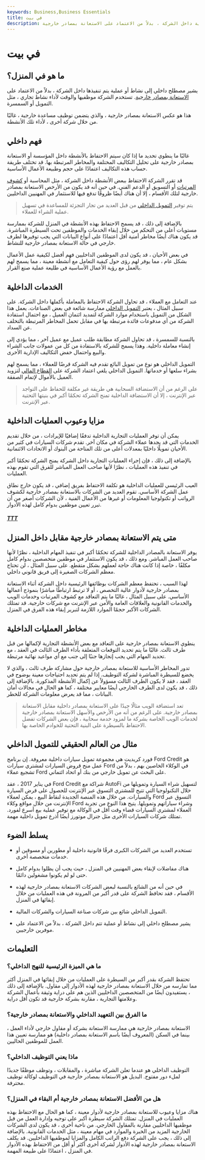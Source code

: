 ```yaml
---
keywords: Business,Business Essentials
title: في بيت
description: يشير مصطلح داخلي إلى إجراء نشاط أو عملية داخل الشركة ، بدلاً من الاعتماد على الاستعانة بمصادر خارجية.
---
```


# في بيت
## ما هو في المنزل؟

يشير مصطلح داخلي إلى نشاط أو عملية يتم تنفيذها داخل الشركة ، بدلاً من الاعتماد على [الاستعانة بمصادر خارجية](/outsourcing). تستخدم الشركة موظفيها والوقت لأداء نشاط تجاري ، مثل التمويل أو السمسرة.

هذا هو عكس الاستعانة بمصادر خارجية ، والذي يتضمن توظيف مساعدة خارجية ، غالبًا من خلال شركة أخرى ، لأداء تلك الأنشطة.

## فهم داخلي

غالبًا ما ينطوي تحديد ما إذا كان سيتم الاحتفاظ بالأنشطة داخل المؤسسة أو الاستعانة بمصادر خارجية على تحليل التكاليف المختلفة والمخاطر المرتبطة بها. قد تختلف طريقة حساب هذه التكاليف اعتمادًا على حجم وطبيعة الأعمال الأساسية.

قد تقرر الشركة الاحتفاظ ببعض الأنشطة داخل الشركة ، مثل المحاسبة أو [كشوف المرتبات](/payroll) أو التسويق أو الدعم الفني. في حين أنه قد يكون من الأرخص الاستعانة بمصادر خارجية لتلك الأقسام ، إلا أن هناك أيضًا ظروفًا تدفع فيها للاستثمار في المهنيين الداخليين.

> يتم توفير [التمويل الداخلي](/inhousefinancing) من قبل العديد من تجار التجزئة للمساعدة في تسهيل عملية الشراء للعملاء.

>

بالإضافة إلى ذلك ، قد يسمح الاحتفاظ بهذه الأنشطة في المنزل للشركة بممارسة مستويات أعلى من التحكم من خلال إبقاء الخدمات والموظفين تحت السيطرة المباشرة. قد يكون هناك أيضًا مخاطر أمنية أقل اعتمادًا على أنواع البيانات التي يجب توفيرها لطرف خارجي في حالة الاستعانة بمصادر خارجية للنشاط.

في بعض الأحيان ، قد يكون لدى الموظفين الداخليين فهم أفضل لكيفية عمل الأعمال بشكل عام ، مما يوفر لهم رؤى حول كيفية التعامل مع أنشطة معينة ، مما يسمح لهم بالعمل مع رؤية الأعمال الأساسية في طليعة عملية صنع القرار.

## الخدمات الداخلية

عند التعامل مع العملاء ، قد تحاول الشركة الاحتفاظ بالمعاملة بأكملها داخل الشركة. على سبيل المثال ، يعتبر [التمويل الداخلي](/inhousefinancing) ممارسة شائعة في بعض الصناعات. يعمل هذا الشكل من التمويل باستخدام موارد الشركة لتمديد ائتمان العميل ، مع احتمال استفادة الشركة من أي مدفوعات فائدة مرتبطة بها في مقابل تحمل المخاطر المرتبطة بالتخلف عن السداد.

بالنسبة للسمسرة ، قد تحاول الشركة مطابقة طلب عميل مع عميل آخر ، مما يؤدي إلى إنشاء معاملة داخلية. وهذا يسمح للشركة بالاستفادة من كل من عمولات جانب الشراء والبيع واحتمال خفض التكاليف الإدارية الأخرى.

التمويل الداخلي هو نوع من تمويل البائع تقدم فيه الشركة قرضًا للعملاء ، مما يسمح لهم بشراء سلعها أو خدماتها. التمويل الداخلي يلغي اعتماد الشركة على [القطاع المالي](/financial_sector) لتزويد العميل بالأموال لإتمام الصفقة.

> على الرغم من أن الاستضافة السحابية هي طريقة غير مكلفة للحفاظ على التواجد عبر الإنترنت ، إلا أن الاستضافة الداخلية تمنح الشركة تحكمًا أكبر في بنيتها التحتية عبر الإنترنت.

>

## مزايا وعيوب العمليات الداخلية

يمكن أن توفر العمليات التجارية الداخلية تدفقًا إضافيًا للإيرادات ، من خلال تقديم الخدمات التي قد يجدها عملاء الشركة في مكان آخر. تقدم شركات السيارات في كثير من الأحيان تمويلًا داخليًا بمعدلات أعلى من تلك المتاحة من البنوك أو الاتحادات الائتمانية.

بالإضافة إلى ذلك ، فإن إجراء العمليات التجارية داخل الشركة يمنح الشركة تحكمًا أكبر في تنفيذ هذه العمليات ، نظرًا لأنها صاحب العمل المباشر للفرق التي تقوم بهذه العمليات.

العيب الرئيسي للعمليات الداخلية هو تكلفة الاحتفاظ بفريق إضافي ، قد يكون خارج نطاق عمل الشركة الأساسي. تقوم العديد من الشركات بالاستعانة بمصادر خارجية لكشوف الرواتب أو تكنولوجيا المعلومات أو غيرها من الأعمال الفنية ، لأن الشركات أصغر من أن تبرر تعيين موظفين بدوام كامل لهذه الأدوار.

<h5> <a href=""> TTT </a> </h5>

## متى يتم الاستعانة بمصادر خارجية مقابل داخل المنزل

يوفر الاستعانة بالمصادر الداخلية للشركة تحكمًا أكبر في تنفيذ المهام الداخلية ، نظرًا لأنها صاحب العمل المباشر. ومع ذلك ، قد يكون الاستثمار في موظفين متخصصين بدوام كامل مكلفًا ، خاصة إذا كانت هناك حاجة لعملهم بشكل متقطع. على سبيل المثال ، لن تحتاج معظم الشركات الصغيرة إلى فريق قانوني داخلي.

لهذا السبب ، تحتفظ معظم الشركات بوظائفها الرئيسية داخل الشركة أثناء الاستعانة بمصادر خارجية لأدوار عالية التخصص ، أو لا ترتبط ارتباطًا مباشرًا بنموذج أعمالها الأساسي. على سبيل المثال ، غالبًا ما يتم التعاقد مع كشوف المرتبات وخدمات الويب والخدمات القانونية والعلاقات العامة والأمن عبر الإنترنت مع شركات خارجية. قد تمتلك الشركات الأكبر حجمًا الموارد اللازمة لتبرير إبقاء هذه الفرق في المنزل.

## مخاطر العمليات الداخلية

ينطوي الاستعانة بمصادر خارجية على التعاقد مع بعض الأنشطة التجارية لإكمالها من قبل طرف ثالث. غالبًا ما يتم تحديد التوقعات المتعلقة بأداء الطرف الثالث في العقد ، مع تحديد المهام التي يجب إنجازها جنبًا إلى جنب مع أي مواعيد نهائية مرتبطة.

تدور المخاطر الأساسية للاستعانة بمصادر خارجية حول مشاركة طرف ثالث ، والذي لا يخضع للسيطرة المباشرة لشركة التوظيف. إذا لم يتم تحديد احتياجات معينة بوضوح في العقد ، فقد لا يكون الطرف الثالث مسؤولاً عن إكمال الأنشطة المذكورة. بالإضافة إلى ذلك ، قد يكون لدى الطرف الخارجي أيضًا معايير مختلفة ، كما هو الحال في مجالات أمان البيانات ، مما قد يعرض معلومات الشركة للخطر.

> تعد استضافة الويب مثالًا جيدًا على الاستعانة بمصادر داخلية مقابل الاستعانة بمصادر خارجية. على الرغم من أنه من الأرخص والأسهل الاستعانة بمصادر خارجية لخدمات الويب الخاصة بشركة ما لمزود خدمة سحابية ، فإن بعض الشركات تفضل الاحتفاظ بالسيطرة على البنية التحتية للخوادم الخاصة بها.

>

## مثال من العالم الحقيقي للتمويل الداخلي

فورد كريديت هي مجموعة تمويل سيارات داخلية معروفة. إن برنامج Ford Credit هو عمل منح قروض السيارات لمشتري سيارات Ford في الوكلاء الخاصين بهم ، بدلاً من تشجيع عملاء Ford على البحث عن تمويل خارجي من بنك أو اتحاد ائتماني.

في يناير 2017 ، عقد Ford Credit شراكة مع AutoFi لتسهيل شراء السيارة وتمويلها من خلال التكنولوجيا التي تتيح للمشتري التسوق عبر الإنترنت للحصول على قرض السيارة والسيارات. من خلال هذه المنصة الجديدة لنقاط البيع ، يمكن لعملاء Ford التسوق عبر الإنترنت من خلال مواقع وكلاء Ford وشراء سياراتهم وتمويلها. يتيح هذا النوع من تجربة العملاء لمشتري السيارات قضاء وقت أقل في الوكالة مع توفير عملية بيع أسرع لفورد. تمتلك شركات السيارات الأخرى مثل جنرال موتورز أيضًا أذرع تمويل داخلية مهمة.

## يسلط الضوء

- تستخدم العديد من الشركات الكبرى فرقًا قانونية داخلية أو مطورين أو مسوقين أو خدمات متخصصة أخرى.

- هناك مفاضلات لإبقاء بعض المهنيين في المنزل ، حيث يجب أن يظلوا بدوام كامل حتى لو لم يكونوا مشغولين دائمًا.

- في حين أنه من الشائع بالنسبة لبعض الشركات الاستعانة بمصادر خارجية لهذه الأقسام ، فقد تحافظ الشركة على قدر أكبر من المرونة في هذه العمليات من خلال إبقائها في المنزل.

- التمويل الداخلي شائع بين شركات صناعة السيارات والشركات المالية.

- يشير مصطلح داخلي إلى نشاط أو عملية تتم داخل الشركة ، بدلاً من الاعتماد على موفرين خارجيين.

## التعليمات

### ما هي الميزة الرئيسية للنهج الداخلي؟

تحتفظ الشركة بقدر أكبر من السيطرة على العمليات من خلال إبقائها في المنزل أكثر مما تمارسه من خلال الاستعانة بمصادر خارجية لهذه الأدوار إلى مقاول. بالإضافة إلى ذلك ، يستفيدون أيضًا من المتخصصين الداخليين الذين هم على دراية وثيقة بأعمال الشركة وعلامتها التجارية ، مقارنة بشركة خارجية قد تكون أقل دراية.

### ما الفرق بين التعهيد الداخلي والاستعانة بمصادر خارجية؟

الاستعانة بمصادر خارجية هي ممارسة الاستعانة بشركة أو مقاول خارجي لأداء العمل ، بينما في السكن (المعروف أيضًا باسم الاستعانة بمصادر داخلية) هو ممارسة تعيين هذا العمل للموظفين الحاليين.

### ماذا يعني التوظيف الداخلي؟

التوظيف الداخلي هو عندما تعلن الشركة مباشرة ، والمقابلات ، وتوظف موظفًا جديدًا لملء دور مفتوح. البديل هو الاستعانة بمصادر خارجية في التوظيف لوكالة توظيف محترفة.

### هل من الأفضل الاستعانة بمصادر خارجية أم البقاء في المنزل؟

هناك مزايا وعيوب للاستعانة بمصادر خارجية لأدوار معينة ، كما هو الحال مع الاحتفاظ بهذه العمليات في المنزل. تمتلك الشركة سيطرة أكبر على توجيه وإدارة العمل من قبل موظفيها الداخليين مقارنة بالمقاول الخارجي. من ناحية أخرى ، قد يكون لدى الشركات الخارجية المزيد من الخبرة والموارد في مهام معينة ، مثل الخدمات القانونية. بالإضافة إلى ذلك ، يجب على الشركة دفع الراتب الكامل والمزايا لموظفيها الداخليين. قد يكلف الاستعانة بمصادر خارجية لهذه الأدوار لشركة أخرى أكثر أو أقل من الاحتفاظ بهذه الأدوار في المنزل ، اعتمادًا على طبيعة المهمة.

